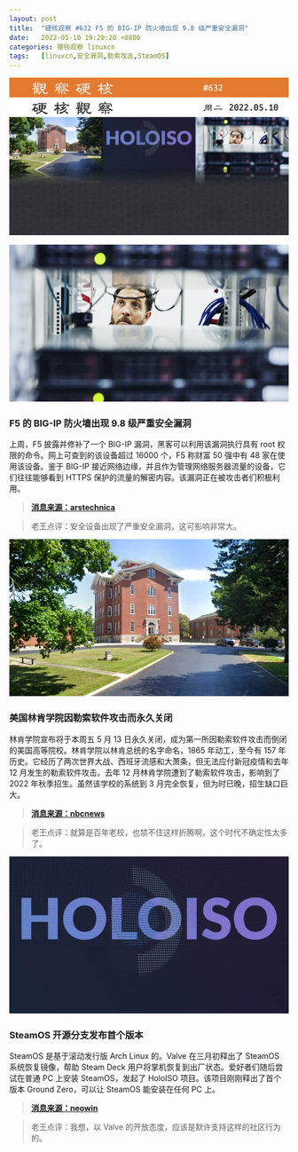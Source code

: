 ```yaml
---
layout: post
title:	"硬核观察 #632 F5 的 BIG-IP 防火墙出现 9.8 级严重安全漏洞"
date:	2022-05-10 19:20:20 +0800 
categories:	硬核观察 linuxcn 
tags:	[linuxcn,安全漏洞,勒索攻击,SteamOS]
---
```



![](/Asserts/Images/album/202205/10/191929h0kmdpf2p0wjzd00.jpg)


![](/Asserts/Images/album/202205/10/191938x20z5uwsls1h8lrz.jpg)


### F5 的 BIG-IP 防火墙出现 9.8 级严重安全漏洞


上周，F5 披露并修补了一个 BIG-IP 漏洞，黑客可以利用该漏洞执行具有 root 权限的命令。网上可查到的该设备超过 16000 个，F5 称财富 50 强中有 48 家在使用该设备。鉴于 BIG-IP 接近网络边缘，并且作为管理网络服务器流量的设备，它们往往能够看到 HTTPS 保护的流量的解密内容。该漏洞正在被攻击者们积极利用。



> 
> **[消息来源：arstechnica](https://arstechnica.com/information-technology/2022/05/hackers-are-actively-exploiting-big-ip-vulnerability-with-a-9-8-severity-rating/)**
> 
> 
> 



> 
> 老王点评：安全设备出现了严重安全漏洞，这可影响非常大。
> 
> 
> 


![](/Asserts/Images/album/202205/10/191948bp78pip7xip47iip.jpg)


### 美国林肯学院因勒索软件攻击而永久关闭


林肯学院宣布将于本周五 5 月 13 日永久关闭，成为第一所因勒索软件攻击而倒闭的美国高等院校。林肯学院以林肯总统的名字命名，1865 年动工，至今有 157 年历史。它经历了两次世界大战、西班牙流感和大萧条，但无法应付新冠疫情和去年 12 月发生的勒索软件攻击。去年 12 月林肯学院遭到了勒索软件攻击，影响到了 2022 年秋季招生。虽然该学校的系统到 3 月完全恢复，但为时已晚，招生缺口巨大。



> 
> **[消息来源：nbcnews](https://www.nbcnews.com/tech/security/ransomware-attack-covid-combine-shutter-illinois-college-rcna24905)**
> 
> 
> 



> 
> 老王点评：就算是百年老校，也禁不住这样折腾啊，这个时代不确定性太多了。
> 
> 
> 


![](/Asserts/Images/album/202205/10/192000nb62iief4i5f7bbv.jpg)


### SteamOS 开源分支发布首个版本


SteamOS 是基于滚动发行版 Arch Linux 的。Valve 在三月初释出了 SteamOS 系统恢复镜像，帮助 Steam Deck 用户将掌机恢复到出厂状态。爱好者们随后尝试在普通 PC 上安装 SteamOS，发起了 HoloISO 项目。该项目刚刚释出了首个版本 Ground Zero，可以让 SteamOS 能安装在任何 PC 上。



> 
> **[消息来源：neowin](https://www.neowin.net/news/make-your-own-giant-steam-deck-right-now/)**
> 
> 
> 



> 
> 老王点评：我想，以 Valve 的开放态度，应该是默许支持这样的社区行为的。
> 
> 
>
